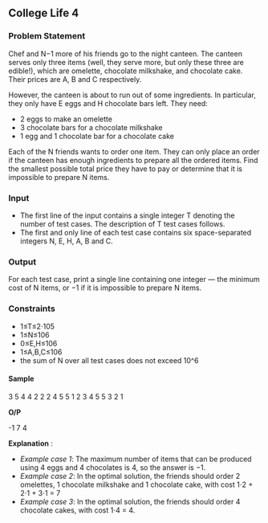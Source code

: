 <h2><div id="title">College Life 4</h2></div>

### Problem Statement

<div id="problem_statement">
Chef and N−1 more of his friends go to the night canteen. The canteen serves only three items (well, they serve more, but only these three are edible!), which are omelette, chocolate milkshake, and chocolate cake. Their prices are A, B and C respectively.

However, the canteen is about to run out of some ingredients. In particular, they only have E eggs and H chocolate bars left. They need:
- 2 eggs to make an omelette
- 3 chocolate bars for a chocolate milkshake
- 1 egg and 1 chocolate bar for a chocolate cake

Each of the N friends wants to order one item. They can only place an order if the canteen has enough ingredients to prepare all the ordered items. Find the smallest possible total price they have to pay or determine that it is impossible to prepare N items.
</div>

### Input

- The first line of the input contains a single integer T denoting the number of test cases. The description of T
test cases follows.
- The first and only line of each test case contains six space-separated integers N, E, H, A, B and C.

### Output

For each test case, print a single line containing one integer ― the minimum cost of N items, or −1 if it is impossible to prepare N items.

### Constraints

- 1≤T≤2⋅105
- 1≤N≤106
- 0≤E,H≤106
- 1≤A,B,C≤106
- the sum of N over all test cases does not exceed 10^6

#### Sample

3
5 4 4 2 2 2
4 5 5 1 2 3
4 5 5 3 2 1

__O/P__

-1
7
4

__Explanation__ :

- _Example case 1_: The maximum number of items that can be produced using 4 eggs and 4 chocolates is 4, so the answer is −1.
- _Example case 2_: In the optimal solution, the friends should order 2 omelettes, 1 chocolate milkshake and 1 chocolate cake, with cost 1⋅2 + 2⋅1 + 3⋅1 = 7
- _Example case 3_: In the optimal solution, the friends should order 4 chocolate cakes, with cost 1⋅4 = 4.